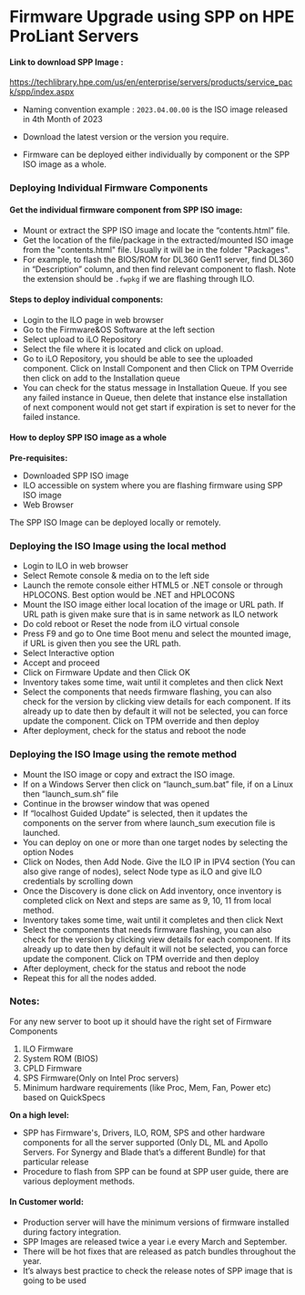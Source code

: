 # Firmware Upgrade using SPP on HPE ProLiant Servers
#### Link to download SPP Image : 
https://techlibrary.hpe.com/us/en/enterprise/servers/products/service_pack/spp/index.aspx

* Naming convention example : `2023.04.00.00` is the ISO image released in 4th Month of 2023

* Download the latest version or the version you require.

* Firmware can be deployed either individually by component or the SPP ISO image as a whole.

### Deploying Individual Firmware Components

####  Get the individual firmware component from SPP ISO image:

* Mount or extract the SPP ISO image and locate the “contents.html” file.
* Get the location of the file/package in the extracted/mounted ISO image from the "contents.html" file.  Usually it will be in the folder "Packages".
* For example, to flash the BIOS/ROM for DL360 Gen11 server, find DL360 in “Description” column, and then find relevant component to flash. Note the extension should be `.fwpkg` if we are flashing through ILO.

#### Steps to deploy individual components:

* Login to the ILO page in web browser 
* Go to the Firmware&OS Software at the left section
* Select upload to iLO Repository
* Select the file where it is located and click on upload.
* Go to iLO Repository, you should be able to see the uploaded component. Click on Install Component and then Click on TPM Override then click on add to the Installation queue
* You can check for the status message in Installation Queue. If you see any failed instance in Queue, then delete that instance else installation of next component would not get start if expiration is set to never for the failed instance.

#### How to deploy SPP ISO image as a whole

**Pre-requisites:**

+ Downloaded SPP ISO image
+ ILO accessible on system where you are flashing firmware using SPP ISO image
+ Web Browser

The SPP ISO Image can be deployed locally or remotely.

### Deploying the ISO Image using the local method

* Login to ILO in web browser
* Select Remote console & media on to the left side
* Launch the remote console either HTML5 or .NET console or through HPLOCONS. Best option would be .NET and HPLOCONS
* Mount the ISO image either local location of the image or URL path. If URL path is given make sure that is in same network as ILO network
* Do cold reboot or Reset the node from iLO virtual console
* Press F9 and go to One time Boot menu and select the mounted image, if URL is given then you see the URL path.
* Select Interactive option
* Accept and proceed
* Click on Firmware Update and then Click OK
* Inventory takes some time, wait until it completes and then click Next
* Select the components that needs firmware flashing, you can also check for the version by clicking view details for each component. If its already up to date then by default it will not be selected, you can force update the component. Click on TPM override and then deploy
* After deployment, check for the status and reboot the node

### Deploying the ISO Image using the remote method

* Mount the ISO image or copy and extract the ISO image.
* If on a Windows Server then click on “launch_sum.bat” file, if on a Linux then “launch_sum.sh” file
* Continue in the browser window that was opened
* If “localhost Guided Update” is selected, then it updates the components on the server from where launch_sum execution file is launched.
* You can deploy on one or more than one target nodes by selecting the option Nodes
* Click on Nodes, then Add Node. Give the ILO IP in IPV4 section (You can also give range of nodes), select Node type as iLO and give ILO credentials by scrolling down
* Once the Discovery is done click on Add inventory, once inventory is completed click on Next and steps are same as 9, 10, 11 from local method.
* Inventory takes some time, wait until it completes and then click Next
* Select the components that needs firmware flashing, you can also check for the version by clicking view details for each component. If its already up to date then by default it will not be selected, you can force 
  update the component. Click on TPM override and then deploy
* After deployment, check for the status and reboot the node
* Repeat this for all the nodes added.

### Notes:

For any new server to boot up it should have the right set of Firmware Components

1. ILO Firmware
2. System ROM (BIOS)
3. CPLD Firmware
4. SPS Firmware(Only on Intel Proc servers)
5. Minimum hardware requirements (like Proc, Mem, Fan, Power etc) based on QuickSpecs

**On a high level:**

* SPP has Firmware's, Drivers, ILO, ROM, SPS and other hardware components for all the server supported (Only DL, ML and Apollo Servers. For Synergy and Blade that’s a different Bundle) for that particular release
* Procedure to flash from SPP can be found at SPP user guide, there are various deployment methods.

#### In Customer world:

* Production server will have the minimum versions of firmware installed during factory integration.
* SPP Images are released twice a year i.e every March and September.
* There will be hot fixes that are released as patch bundles throughout the year.
* It’s always best practice to check the release notes of SPP image that is going to be used
